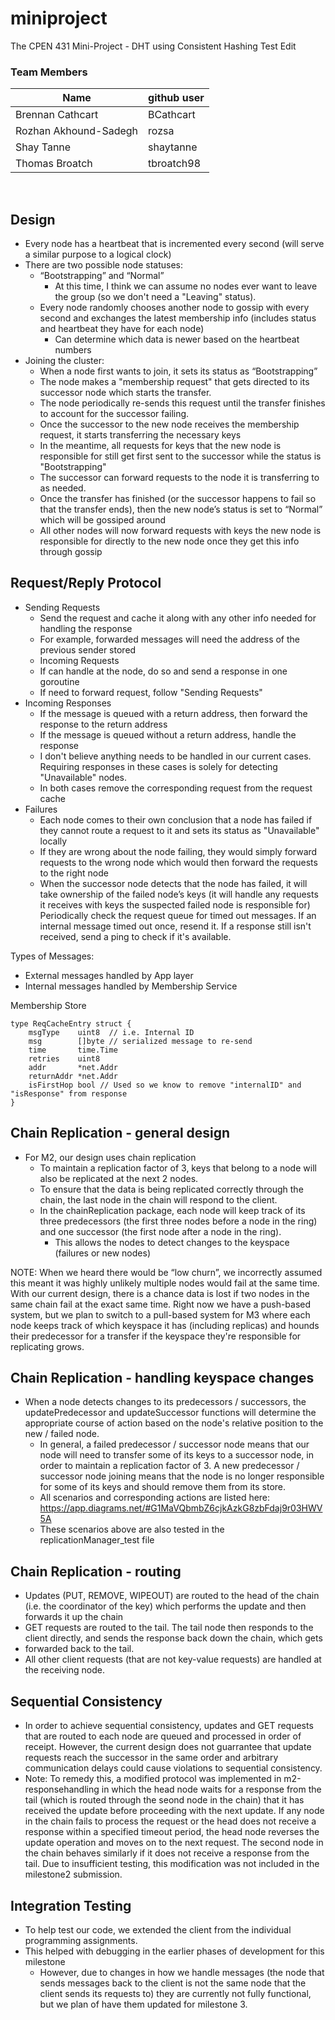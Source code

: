 # miniproject
The CPEN 431 Mini-Project - DHT using Consistent Hashing Test Edit

### Team Members
Name | github user
------------ | -------------
Brennan Cathcart | BCathcart
Rozhan Akhound-Sadegh | rozsa
Shay Tanne | shaytanne
Thomas Broatch | tbroatch98

<p>&nbsp;</p>


## Design
- Every node has a heartbeat that is incremented every second (will serve a similar purpose to a logical clock)
- There are two possible node statuses:
    - “Bootstrapping” and “Normal”
        - At this time, I think we can assume no nodes ever want to leave the group (so we don't need a "Leaving" status).
    - Every node randomly chooses another node to gossip with every second and exchanges the latest membership info (includes status and heartbeat they have for each node)
        - Can determine which data is newer based on the heartbeat numbers
- Joining the cluster:
    - When a node first wants to join, it sets its status as “Bootstrapping”
    - The node makes a "membership request" that gets directed to its successor node which starts the transfer.
    - The node periodically re-sends this request until the transfer finishes to account for the successor failing.
    - Once the successor to the new node receives the membership request, it starts transferring the necessary keys
    - In the meantime, all requests for keys that the new node is responsible for still get first sent to the successor while the status is "Bootstrapping"
    - The successor can forward requests to the node it is transferring to as needed.
    - Once the transfer has finished (or the successor happens to fail so that the transfer ends), then the new node’s status is set to “Normal” which will be gossiped around
    - All other nodes will now forward requests with keys the new node is responsible for directly to the new node once they get this info through gossip


## Request/Reply Protocol
- Sending Requests
    - Send the request and cache it along with any other info needed for handling the response
    - For example, forwarded messages will need the address of the previous sender stored
    - Incoming Requests
    - If can handle at the node, do so and send a response in one goroutine
    - If need to forward request, follow "Sending Requests"
- Incoming Responses
    - If the message is queued with a return address, then forward the response to the return address
    - If the message is queued without a return address, handle the response
    - I don't believe anything needs to be handled in our current cases. Requiring responses in these cases is solely for detecting "Unavailable" nodes.
    - In both cases remove the corresponding request from the request cache
- Failures
  - Each node comes to their own conclusion that a node has failed if they cannot route a request to it and sets its status as "Unavailable" locally
  - If they are wrong about the node failing, they would simply forward requests to the wrong node which would then forward the requests to the right node
  - When the successor node detects that the node has failed, it will take ownership of the failed node’s keys (it will handle any requests it receives with keys the suspected failed node is responsible for)
Periodically check the request queue for timed out messages. If an internal message timed out once, resend it. If a response still isn't received, send a ping to check if it's available.

Types of Messages:
- External messages handled by App layer
- Internal messages handled by Membership Service

Membership Store
```
type ReqCacheEntry struct {
    msgType    uint8  // i.e. Internal ID
	msg        []byte // serialized message to re-send
	time       time.Time
	retries    uint8
	addr       *net.Addr
	returnAddr *net.Addr
	isFirstHop bool // Used so we know to remove "internalID" and "isResponse" from response
}
```

## Chain Replication - general design
- For M2, our design uses chain replication
  - To maintain a replication factor of 3, keys that belong to a node will also be replicated at the next 2 nodes.
  - To ensure that the data is being replicated correctly through the chain, the last node in the chain will respond to the client.
  - In the chainReplication package, each node will keep track of its three predecessors (the first three nodes before 
    a node in the ring) and one successor (the first node after a node in the ring). 
    - This allows the nodes to detect changes to the keyspace (failures or new nodes)

NOTE: When we heard there would be “low churn”, we incorrectly assumed this meant it was highly unlikely multiple nodes would fail at the same time. With our current design, there is a chance data is lost if two nodes in the same chain fail at the exact same time. Right now we have a push-based system, but we plan to switch to a pull-based system for M3 where each node keeps track of which keyspace it has (including replicas) and hounds their predecessor for a transfer if the keyspace they're responsible for replicating grows.

## Chain Replication - handling keyspace changes 
- When a node detects changes to its predecessors / successors, the updatePredecessor and updateSuccessor functions 
  will determine the appropriate course of action based on the node's relative position to the new / failed node.
    - In general, a failed predecessor / successor node means that our node will need to transfer some of its keys to a successor node, in order to maintain
      a replication factor of 3. A new predecessor / successor node joining means that the node is no longer responsible for some of its keys and should remove them from its store.
    - All scenarios and corresponding actions are listed here: https://app.diagrams.net/#G1MaVQbmbZ6cjkAzkG8zbFdaj9r03HWV5A
    - These scenarios above are also tested in the replicationManager_test file

## Chain Replication - routing
- Updates (PUT, REMOVE, WIPEOUT) are routed to the head of the chain (i.e. the coordinator of the key) which performs the update and then forwards it up the chain
- GET requests are routed to the tail. The tail node then responds to the client directly, and sends the response back down the chain, which gets 
- forwarded back to the tail.
- All other client requests (that are not key-value requests) are handled at the receiving node.

## Sequential Consistency
- In order to achieve sequential consistency, updates and GET requests that are routed to each node are queued and processed in order of receipt. However, the current design does not guarrantee that update requests reach the successor in the same order and arbitrary communication delays could cause violations to sequential consistency. 
- Note: To remedy this, a modified protocol was implemented in m2-responsehandling in which the head node waits for a response from the tail (which is routed through the seond node in the chain) that it has received the update before proceeding with the next update. If any node in the chain fails to process the request or the head does not receive a response within a specified timeout period, the head node reverses the update operation and moves on to the next request. The second node in the chain behaves similarly if it does not receive a response from the tail. Due to insufficient testing, this modification was not included in the milestone2 submission. 

## Integration Testing
- To help test our code, we extended the client from the individual programming assignments.
- This helped with debugging in the earlier phases of development for this milestone
  - However, due to changes in how we handle messages (the node that sends
  messages back to the client is not the same node that the client sends its requests to) they are currently not
  fully functional, but we plan of have them updated for milestone 3.

